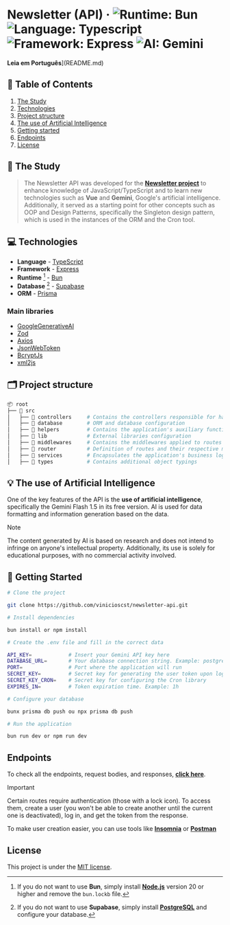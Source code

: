 # Newsletter (API) &middot; ![Runtime: Bun](https://img.shields.io/badge/Bun-000000?logo=bun&logoColor=f5f5f5) ![Language: Typescript](https://img.shields.io/badge/Typescript-3178C6?logo=typescript&logoColor=f5f5f5) ![Framework: Express](https://img.shields.io/badge/Express-f5f5f5?logo=express&logoColor=353535) ![AI: Gemini](https://img.shields.io/badge/Google_Gemini-8E75B2?logo=googlegemini&logoColor=f5f5f5)

**Leia em Português**](README.md)

## 🔗 Table of Contents

1. [The Study](#-the-study)
2. [Technologies](#-technologies)
3. [Project structure](#%EF%B8%8F-project-structure)
4. [The use of Artificial Intelligence](#-the-use-of-artificial-intelligence)
5. [Getting started](#-getting-started)
6. [Endpoints](#endpoints)
7. [License](#license)

## 📙 The Study

> The Newsletter API was developed for the [**Newsletter project**](https://github.com/vinicioscst/newsletter-vue) to enhance knowledge of JavaScript/TypeScript and to learn new technologies such as **Vue** and **Gemini**, Google's artificial intelligence. Additionally, it served as a starting point for other concepts such as OOP and Design Patterns, specifically the Singleton design pattern, which is used in the instances of the ORM and the Cron tool.

## 💻 Technologies

- **Language** - [TypeScript](https://www.typescriptlang.org/)
- **Framework** - [Express](https://expressjs.com/)
- **Runtime** [^1] - [Bun](https://bun.sh/)
- **Database** [^2] - [Supabase](https://supabase.com/)
- **ORM** - [Prisma](https://www.prisma.io/)

> [^1]: If you do not want to use **Bun**, simply install [**Node.js**](https://nodejs.org/) version 20 or higher and remove the `bun.lockb` file.
> [^2]: If you do not want to use **Supabase**, simply install [**PostgreSQL**](https://www.postgresql.org/) and configure your database.

### **Main libraries**

- [GoogleGenerativeAI](https://ai.google.dev/gemini-api/docs/quickstart?lang=node)
- [Zod](https://zod.dev/)
- [Axios](https://axios-http.com/)
- [JsonWebToken](https://www.npmjs.com/package/jsonwebtoken)
- [BcryptJs](https://www.npmjs.com/package/bcryptjs)
- [xml2js](https://www.npmjs.com/package/xml2js)

## 🗂️ Project structure

```bash
📦 root
├── 📁 src
│   ├── 📁 controllers     # Contains the controllers responsible for handling client requests
│   ├── 📁 database        # ORM and database configuration
│   ├── 📁 helpers         # Contains the application's auxiliary functions
│   ├── 📁 lib             # External libraries configuration
│   ├── 📁 middlewares     # Contains the middlewares applied to routes
│   ├── 📁 router          # Definition of routes and their respective middlewares
│   ├── 📁 services        # Encapsulates the application's business logic
│   ├── 📁 types           # Contains additional object typings
```

## 💡 The use of Artificial Intelligence

One of the key features of the API is the **use of artificial intelligence**, specifically the Gemini Flash 1.5 in its free version.
AI is used for data formatting and information generation based on the data.

> [!NOTE]
> The content generated by AI is based on research and does not intend to infringe on anyone's intellectual property.
> Additionally, its use is solely for educational purposes, with no commercial activity involved.

## 🚀 Getting Started

```bash
# Clone the project

git clone https://github.com/vinicioscst/newsletter-api.git

# Install dependencies

bun install or npm install

# Create the .env file and fill in the correct data

API_KEY=            # Insert your Gemini API key here
DATABASE_URL=       # Your database connection string. Example: postgresql://USER:PASSWORD@HOST:PORT/DATABASE
PORT=               # Port where the application will run
SECRET_KEY=         # Secret key for generating the user token upon login
SECRET_KEY_CRON=    # Secret key for configuring the Cron library
EXPIRES_IN=         # Token expiration time. Example: 1h

# Configure your database

bunx prisma db push ou npx prisma db push

# Run the application

bun run dev or npm run dev
```

## Endpoints

To check all the endpoints, request bodies, and responses, [**click here**](https://newsletter-api-fdpw.onrender.com/api/docs/#/).

> [!IMPORTANT]
> Certain routes require authentication (those with a lock icon). To access them, create a user (you won't be able to create another until the current one is deactivated), log in, and get the token from the response.
>
> To make user creation easier, you can use tools like [**Insomnia**](https://insomnia.rest/) or [**Postman**](https://www.postman.com/)

## License

This project is under the [MIT license](LICENSE).
